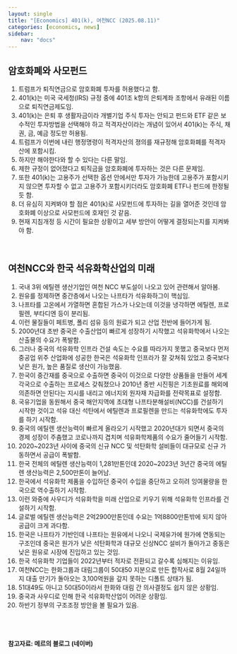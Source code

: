 ```yaml
---
layout: single
title: "[Economics] 401(k), 여천NCC (2025.08.11)"
categories: [economics, news]
sidebar:
    nav: "docs"
---
```


## 암호화폐와 사모펀드 
1. 트럼프가 퇴직연금으로 암호화폐 투자를 허용했다고 함.
1. 401(k)는 미국 국세청(IRS) 규정 중에 401조 k항의 은퇴계좌 조항에서 유래된 이름으로 퇴직연금제도임.
1. 401(k)는 은퇴 후 생활자금이라 개별기업 주식 투자는 안되고 펀드와 ETF 같은 보수적인 투자방법을 선택해야 하고 적격자산이라는 개념이 있어서 401(k)는 주식, 채권, 금, 예금 정도만 허용됨.
1. 트럼프가 이번에 내린 행정명령이 적격자산의 졍의를 재규정해 암호화폐를 적격자산에 포함시킴.
1. 하지만 해야한다와 할 수 있다는 다른 말임.
1. 제한 규정이 없어졌다고 퇴직금을 암호화폐에 투자하는 것은 다른 문제임.
1. 또한 401(k)는 고용주가 선택한 옵션 안에서만 투자가 가능한데 고용주가 포함시키지 않으면 투자할 수 없고 고용주가 포함시키더라도 암호화폐 ETF나 펀드에 한정될듯 함.
1. 더 유심히 지켜봐야 할 점은 401(k)로 사모펀드에 투자하는 길을 열어준 것인데 암호화폐 이상으로 사모펀드에 호재인 것 같음.
1. 현재 지침개정 등 시간이 필요한 상황이고 세부 방안이 어떻게 결정되는지를 지켜봐야 함.

<br/>

## 여천NCC와 한국 석유화학산업의 미래
1. 국내 3위 에틸렌 생산기업인 여천 NCC 부도설이 나오고 있어 관련해서 알아봄.
1. 원유를 정제하면 중간층에서 나오는 나프타가 석유화하그이 핵심임.
1. 나프타를 고온에서 가열하면 혼합된 가스가 나오는데 이것을 냉각하면 에틸렌, 프로필렌, 부타디엔 등이 분리됨.
1. 이런 물질들이 페트병, 폴리 섬유 등의 원료가 되고 산업 전반에 들어가게 됨.
1. 2000년대 초반 중국은 수출산업이 빠르게 성장하기 시작했고 석유화학에서 나오는 산출물의 수요가 폭발함.
1. 그러나 중국의 석유화학 인프라 건설 속도는 수요를 따라가지 못했고 중국보다 먼저 중공업 위주 산업화에 성공한 한국은 석유화학 인프라가 잘 갖쳐줘 있었고 중국보다 낮은 원가, 높은 품질로 생산이 가능했음.
1. 한국이 중간재를 중국으로 수출하면 중국이 이것으로 다양한 상품들을 만들어 세계 각국으로 수출하는 프로세스 갖춰졌으나 2010년 중반 시진핑은 기초원료를 해외에 의존하면 안된다는 지시를 내리고 에너지외 원자재 자급화를 전략목표로 설정함.
1. 국유기업을 동원해서 중국 해안지역에 초대형 나프타분해설비(NCC)를 건설하기 시작한 것이고 석유 대신 석탄에서 에틸렌과 프로필렌을 만드는 석유화학에도 투자를 하기 시작함.
1. 중국의 에틸렌 생산능력이 빠르게 올라오기 시작했고 2020년대가 되면서 중국의 경제 성장이 주춤했고 코로나까지 겹치며 석유화학제품의 수요가 줄어들기 시작함.
1. 2020~2023년 사이에 중국의 신규 NCC 및 석탄화학 설비들이 대규모로 신규 가동하면서 공급이 폭발함.
1. 한국 전체의 에틸렌 생산능력이 1,281만톤인데 2020~2023년 3년간 중국의 에틸렌 생산능력은 2,500만톤이 늘어남.
1. 한국에서 석유화학 제품을 수입하던 중국이 수입을 중단하고 오히려 잉여물량을 한국으로 역수출하기 시작함.
1. 이런 와중에 사우디가 석유화학을 미래 산업으로 키우기 위해 석유화학 인프라를 건설하기 시작함.
1. 글로벌 에틸렌 생산능력은 2억2900만톤인데 수요는 1억8800만톤밖에 되지 않아 공급이 크게 과다함.
1. 한국은 나프타가 기반인데 나프타는 원유에서 나오니 국제유가에 원가에 연동되는 구조인데 중국은 원가가 낮은 석탄화학과 대규모 신상NCC 설비가 돌아가고 중동은 낮은 원유로 시장에 진입하고 있는 것임.
1. 한국 석유화학 기업들이 2022년부터 적자로 전환되고 갈수록 심해지는 이유임.
1. 여천NCC는 한화그룹과 대림그룹이 50대50 지분으로 만든 합작사로 8월 24일까지 대출 만기가 돌아오는 3,100억원을 갚지 못하는 디폴트 상태가 됨.
1. 51대49도 아니고 50대50이라서 한화와 대림 간 의사결정도 쉽지 않은 상황임.
1. 중국과 사우디로 인해 한국 석유화학산업이 어려운 상황임.
1. 하반기 정부의 구조조정 방안을 볼 필요가 있음.


<br/>
<br/>

#### 참고자료: 메르의 블로그 (네이버)
